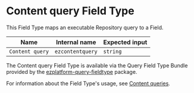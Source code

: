 # Content query Field Type

This Field Type maps an executable Repository query to a Field.

| Name      | Internal name | Expected input |
|-----------|---------------|----------------|
| `Content query` | `ezcontentquery`   | `string`        |

The Content query Field Type is available via the Query Field Type Bundle
provided by the [ezplatform-query-fieldtype](https://github.com/ezsystems/ezplatform-query-fieldtype) package.

For information about the Field Type's usage, see [Content queries](../../guide/content_rendering/queries_and_controllers/content_queries.md#content-query-field).
